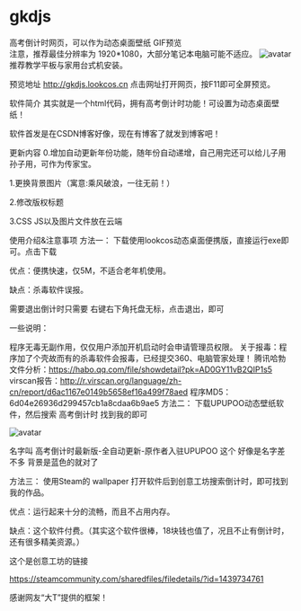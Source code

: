 # gkdjs
高考倒计时网页，可以作为动态桌面壁纸
GIF预览  
注意，推荐最佳分辨率为 1920*1080，大部分笔记本电脑可能不适应。
![avatar](https://www.lookcos.cn/wp-content/uploads/2018/07/GIF.gif)
推荐教学平板与家用台式机安装。


预览地址    http://gkdjs.lookcos.cn    点击网址打开网页，按F11即可全屏预览。

软件简介
其实就是一个html代码，拥有高考倒计时功能！可设置为动态桌面壁纸！

软件首发是在CSDN博客好像，现在有博客了就发到博客吧！

更新内容
0.增加自动更新年份功能，随年份自动递增，自己用完还可以给儿子用孙子用，可作为传家宝。

1.更换背景图片（寓意:乘风破浪，一往无前！）

2.修改版权标题

3.CSS JS以及图片文件放在云端

使用介绍&注意事项
方法一：
下载使用lookcos动态桌面便携版，直接运行exe即可。点击下载

优点：便携快速，仅5M，不适合老年机使用。

缺点：杀毒软件误报。

需要退出倒计时只需要 右键右下角托盘无标，点击退出，即可

一些说明：

程序无毒无副作用，仅仅用户添加开机启动时会申请管理员权限。
关于报毒：程序加了个壳故而有的杀毒软件会报毒，已经提交360、电脑管家处理！
腾讯哈勃文件分析：https://habo.qq.com/file/showdetail?pk=AD0GY11vB2QIP1s5
virscan报告：http://r.virscan.org/language/zh-cn/report/d6ac1167e0149b5658ef16a499f78aed
程序MD5：6d04e26936d299457cb1a8cdaa6b9ae5
方法二：
下载UPUPOO动态壁纸软件，然后搜索 高考倒计时 找到我的即可

 
![avatar](https://www.lookcos.cn/wp-content/uploads/2018/07/1-1.png)

名字叫 高考倒计时最新版-全自动更新-原作者入驻UPUPOO 这个 好像是名字差不多 背景是蓝色的就对了

方法三：
使用Steam的 wallpaper 打开软件后到创意工坊搜索倒计时，即可找到我的作品。

优点：运行起来十分的流畅，而且不占用内存。

缺点：这个软件付费。（其实这个软件很棒，18块钱也值了，况且不止有倒计时，还有很多精美资源。）

这个是创意工坊的链接

https://steamcommunity.com/sharedfiles/filedetails/?id=1439734761

感谢网友“大T”提供的框架！
